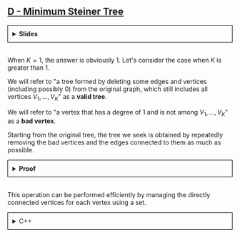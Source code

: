 ## [D - Minimum Steiner Tree](https://atcoder.jp/contests/abc368/tasks/abc368_d)

<details style="border: 1px solid black; padding: 10px;"><summary><b>Slides</b></summary><br>

$K = 1$ のとき答えは明らかに $1$ です。そうでないときを考えます。

「もとのグラフからいくつかの($0$ 個でもよい)辺と頂点を削除してできる木のうち、頂点 $V_1, \dots ,V_K$ を全て含むようなもの」を**条件を満たす木**と呼ぶことにします。

「次数が $1$ であり、$V_1, \dots ,V_K$ のいずれでもない頂点」を**悪い頂点**と呼ぶことにします。

もとの木から始めて、悪い頂点とそれに接続する辺を削除することを可能な限り繰り返してできる木が求める木です。

<details style="border: 1px solid black; padding: 10px;"><summary><b>証明</b></summary><br>

もとの木は条件を満たす木であり、悪い頂点を取り除く操作を行っても条件を満たす木のままなので、得られる木は条件を満たす木です。

悪い頂点を取り除く操作の過程で悪い頂点がそうでなくなることはありません。よって、この操作を行えるだけ行った後の木は操作順序によらず一意です。

条件を満たす木に悪い頂点が存在した場合、その頂点を削除しても条件を満たす木であるままです。よって頂点数最小の条件を満たす木には悪い頂点は存在しません。

以上で示せました。

</details><br>

この操作は、各頂点について、直接辺でつながっている頂点をsetで管理することなどで高速に行うことができます。

</details><br>

When $K = 1$, the answer is obviously $1$. Let's consider the case when $K$ is greater than 1.

We will refer to "a tree formed by deleting some edges and vertices (including possibly 0) from the original graph, which still includes all vertices $V_1, \dots , V_K$" as a **valid tree**.

We will refer to "a vertex that has a degree of $1$ and is not among $V_1, \dots , V_K$" as a **bad vertex**.

Starting from the original tree, the tree we seek is obtained by repeatedly removing the bad vertices and the edges connected to them as much as possible.

<details style="border: 1px solid black; padding: 10px;"><summary><b>Proof</b></summary><br>

The original tree is a valid tree, and even after performing the operation of removing bad vertices, the resulting tree remains a valid tree. Therefore, the resulting tree is a valid tree.

During the process of removing bad vertices, a bad vertex does not stop being a bad vertex. Thus, the tree obtained after performing this operation as much as possible is unique, regardless of the order of operations.

If a valid tree contains a bad vertex, removing that vertex will still leave the tree valid. Therefore, the valid tree with the smallest number of vertices does not contain any bad vertices.

This completes the proof.

</details><br>

This operation can be performed efficiently by managing the directly connected vertices for each vertex using a set.


<details style="border: 1px solid black; padding: 10px;"><summary>C++</summary>

```cpp
#include<bits/stdc++.h>
using namespace std;
using ll = int64_t;
#define rep(i, x) for(int i = 0; i < int(x); i++)
#define all(x) (x).begin(), (x).end()

int main() {
    int n, k; 
    cin >> n >> k;
    vector<set<int>> edge(n);
    rep(i, n-1) {
        int u, v; 
        cin >> u >> v;
        u--, v--;
        edge[u].insert(v);
        edge[v].insert(u);
    }
    set<int> V;
    rep(i, k) {
        int x;
        cin >> x;
        V.insert(x - 1);
    }
    vector<int> degree(n);
    rep(i, n) {
        degree[i] = edge[i].size();
    }
    queue<int> q;
    rep(i, n) {
        if (degree[i] == 1) q.push(i);
    }
    int ans = n;
    while (!q.empty()) {
        int v = q.front(); q.pop();
        if (V.count(v)) continue;
        int vv = *edge[v].begin(); 
        edge[vv].erase(v);
        ans--;
        
        if (edge[vv].size() == 1) {
            q.push(vv);
        }
    }
    cout << ans << endl;
    
    return 0;
}

```

</details><br>
